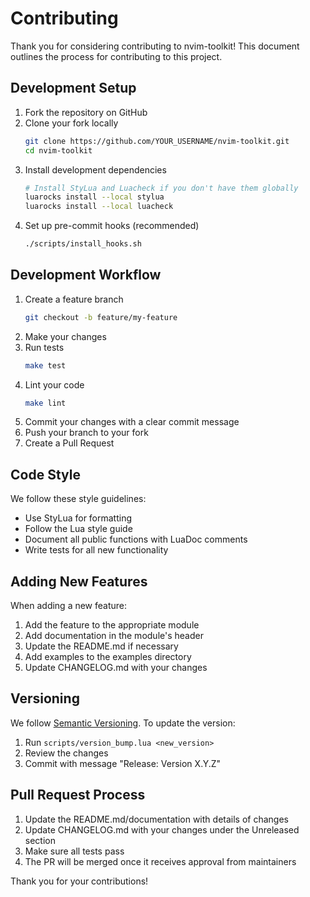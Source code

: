 # Contributing

Thank you for considering contributing to nvim-toolkit! This document outlines the process for contributing to this project.

## Development Setup

1. Fork the repository on GitHub
2. Clone your fork locally
   ```bash
   git clone https://github.com/YOUR_USERNAME/nvim-toolkit.git
   cd nvim-toolkit
   ```
3. Install development dependencies
   ```bash
   # Install StyLua and Luacheck if you don't have them globally
   luarocks install --local stylua
   luarocks install --local luacheck
   ```
4. Set up pre-commit hooks (recommended)
   ```bash
   ./scripts/install_hooks.sh
   ```

## Development Workflow

1. Create a feature branch
   ```bash
   git checkout -b feature/my-feature
   ```
2. Make your changes
3. Run tests
   ```bash
   make test
   ```
4. Lint your code
   ```bash
   make lint
   ```
5. Commit your changes with a clear commit message
6. Push your branch to your fork
7. Create a Pull Request

## Code Style

We follow these style guidelines:

- Use StyLua for formatting
- Follow the Lua style guide
- Document all public functions with LuaDoc comments
- Write tests for all new functionality

## Adding New Features

When adding a new feature:

1. Add the feature to the appropriate module
2. Add documentation in the module's header
3. Update the README.md if necessary
4. Add examples to the examples directory
5. Update CHANGELOG.md with your changes

## Versioning

We follow [Semantic Versioning](https://semver.org/). To update the version:

1. Run `scripts/version_bump.lua <new_version>`
2. Review the changes
3. Commit with message "Release: Version X.Y.Z"

## Pull Request Process

1. Update the README.md/documentation with details of changes
2. Update CHANGELOG.md with your changes under the Unreleased section
3. Make sure all tests pass
4. The PR will be merged once it receives approval from maintainers

Thank you for your contributions!